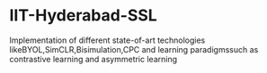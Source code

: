 # IIT-Hyderabad-SSL
Implementation of different state-of-art technologies likeBYOL,SimCLR,Bisimulation,CPC and learning paradigmssuch as contrastive learning and asymmetric learning

